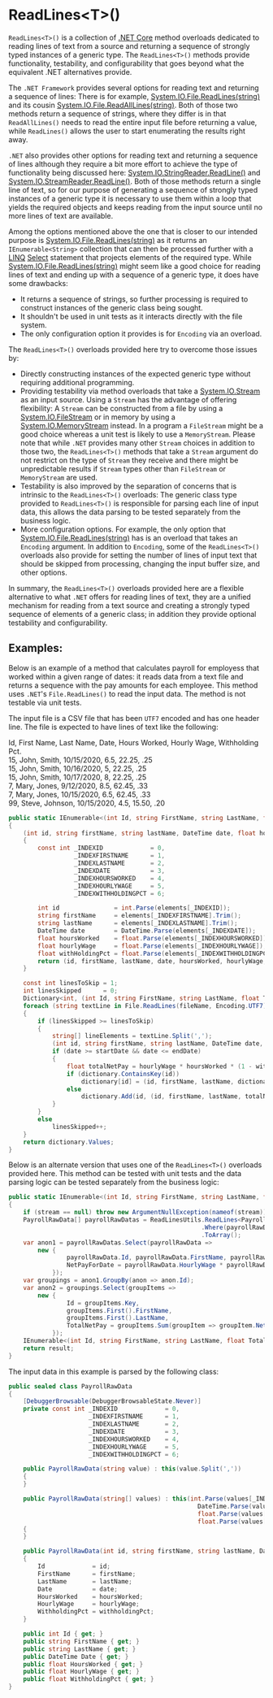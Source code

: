 # ReadLines&lt;T>() #
`ReadLines<T>()` is a collection of [.NET Core](https://docs.microsoft.com/en-us/dotnet/core/introduction) method overloads dedicated to reading lines of text from a source and returning a sequence of strongly typed instances of a generic type.  The `ReadLines<T>()` methods provide functionality, testability, and configurability that goes beyond what the equivalent .NET alternatives provide.

The `.NET Framework` provides several options for reading text and returning a sequence of lines:  There is for example, [System.IO.File.ReadLines(string)](https://docs.microsoft.com/en-us/dotnet/api/system.io.file.readlines?view=netcore-3.1) and its cousin [System.IO.File.ReadAllLines(string)](https://docs.microsoft.com/en-us/dotnet/api/system.io.file.readalllines?view=netcore-3.1).  Both of those two methods return a sequence of strings, where they differ is in that `ReadAllLines()` needs to read the entire input file before returning a value, while `ReadLines()` allows the user to start enumerating the results right away.

 `.NET` also provides other options for reading text and returning a sequence of lines although they require a bit more effort to achieve the type of functionality being discussed here:  [System.IO.StringReader.ReadLine()](https://docs.microsoft.com/en-us/dotnet/api/system.io.stringreader.readline?view=netcore-3.1) and [System.IO.StreamReader.ReadLine()](https://docs.microsoft.com/en-us/dotnet/api/system.io.stringreader.readline?view=netcore-3.1).  Both of those methods return a single line of text, so for our purpose of generating a sequence of strongly typed instances of a generic type it is necessary to use them within a loop that yields the required objects and keeps reading from the input source until no more lines of text are available.
 
 Among the options mentioned above the one that is closer to our intended purpose is [System.IO.File.ReadLines(string)](https://docs.microsoft.com/en-us/dotnet/api/system.io.file.readlines?view=netcore-3.1) as it returns an `IEnumerable<String>` collection that can then be processed further with a [LINQ](https://docs.microsoft.com/en-us/dotnet/csharp/programming-guide/concepts/linq/) [Select](https://docs.microsoft.com/en-us/dotnet/csharp/programming-guide/concepts/linq/) statement that projects elements of the required type.  While [System.IO.File.ReadLines(string)](https://docs.microsoft.com/en-us/dotnet/api/system.io.file.readlines?view=netcore-3.1) might seem like a good choice for reading lines of text and ending up with a sequence of a generic type, it does have some drawbacks:
- It returns a sequence of strings, so further processing is required to construct instances of the generic class being sought.
- It shouldn't be used in unit tests as it interacts directly with the file system.
- The only configuration option it provides is for `Encoding` via an overload. 

The `ReadLines<T>()` overloads provided here try to overcome those issues by:
- Directly constructing instances of the expected generic type without requiring additional programming.
- Providing testability via method overloads that take a [System.IO.Stream](https://docs.microsoft.com/en-us/dotnet/api/system.io.file.readalllinesasync?view=netcore-3.1) as an input source.  Using a `Stream` has the advantage of offering flexibility:  A `Stream` can be constructed from a file by using a [System.IO.FileStream](https://docs.microsoft.com/en-us/dotnet/api/system.io.filestream?view=netcore-3.1) or in memory by using a [System.IO.MemoryStream](https://docs.microsoft.com/en-us/dotnet/api/system.io.memorystream?view=netcore-3.1) instead.  In a program a `FileStream` might be a good choice whereas a unit test is likely to use a `MemoryStream`.  Please note that while `.NET` provides many other `Stream` choices in addition to those two, the `ReadLines<T>()` methods that take a `Stream` argument do not restrict on the type of `Stream` they receive and there might be unpredictable results if `Stream` types other than `FileStream` or `MemoryStream` are used.   
- Testability is also improved by the separation of concerns that is intrinsic to the `ReadLines<T>()` overloads:  The generic class type provided to `ReadLines<T>()` is responsible for parsing each line of input data, this allows the data parsing to be tested separately from the business logic.
- More configuration options.  For example, the only option that [System.IO.File.ReadLines(string)](https://docs.microsoft.com/en-us/dotnet/api/system.io.file.readlines?view=netcore-3.1) has is an overload that takes an `Encoding` argument.  In addition to `Encoding`, some of the `ReadLines<T>()` overloads also provide for setting the number of lines of input text that should be skipped from processing, changing the input buffer size, and other options.

In summary, the `ReadLines<T>()` overloads provided here are a flexible alternative to what `.NET` offers for reading lines of text, they are a unified mechanism for reading from a text source and creating a strongly typed sequence of elements of a generic class; in addition they provide optional testability and configurability.

## Examples: ##

Below is an example of a method that calculates payroll for employess that worked within a given range of dates:  it reads data from a text file and returns a sequence with the pay amounts for each employee.  This method uses `.NET`'s `File.ReadLines()` to read the input data.  The method is not testable via unit tests.

The input file is a CSV file that has been `UTF7` encoded and has one header line.  The file is expected to have lines of text like the following:

Id, First Name, Last Name, Date, Hours Worked, Hourly Wage, Withholding Pct.  
15, John, Smith, 10/15/2020, 6.5, 22.25, .25  
15, John, Smith, 10/16/2020, 5, 22.25, .25  
15, John, Smith, 10/17/2020, 8, 22.25, .25  
 7, Mary, Jones, 9/12/2020, 8.5, 62.45, .33  
 7, Mary, Jones, 10/15/2020, 6.5, 62.45, .33  
99, Steve, Johnson, 10/15/2020, 4.5, 15.50, .20  

```C#
public static IEnumerable<(int Id, string FirstName, string LastName, float TotalNetPay)> CalculatePayroll(string fileName, DateTime startDate, DateTime endDate)
{
    (int id, string firstName, string lastName, DateTime date, float hoursWorked, float hourlyWage, float withHoldingPct) ParseElements(string[] elements)
    {
        const int _INDEXID             = 0,
                  _INDEXFIRSTNAME      = 1,
                  _INDEXLASTNAME       = 2,
                  _INDEXDATE           = 3,
                  _INDEXHOURSWORKED    = 4,
                  _INDEXHOURLYWAGE     = 5,
                  _INDEXWITHHOLDINGPCT = 6;

        int id               = int.Parse(elements[_INDEXID]);
        string firstName     = elements[_INDEXFIRSTNAME].Trim();
        string lastName      = elements[_INDEXLASTNAME].Trim();
        DateTime date        = DateTime.Parse(elements[_INDEXDATE]);
        float hoursWorked    = float.Parse(elements[_INDEXHOURSWORKED]);
        float hourlyWage     = float.Parse(elements[_INDEXHOURLYWAGE]);
        float withHoldingPct = float.Parse(elements[_INDEXWITHHOLDINGPCT]);
        return (id, firstName, lastName, date, hoursWorked, hourlyWage, withHoldingPct);
    }

    const int linesToSkip = 1;
    int linesSkipped      = 0;
    Dictionary<int, (int Id, string FirstName, string LastName, float TotalNetPay)> dictionary = new Dictionary<int, (int, string, string, float)>();
    foreach (string textLine in File.ReadLines(fileName, Encoding.UTF7))
    {
        if (linesSkipped >= linesToSkip)
        {
            string[] lineElements = textLine.Split(',');
            (int id, string firstName, string lastName, DateTime date, float hoursWorked, float hourlyWage, float withHoldingPct) = ParseElements(lineElements);
            if (date >= startDate && date <= endDate)
            {
                float totalNetPay = hourlyWage * hoursWorked * (1 - withHoldingPct);
                if (dictionary.ContainsKey(id))
                    dictionary[id] = (id, firstName, lastName, dictionary[id].TotalNetPay + totalNetPay);
                else
                    dictionary.Add(id, (id, firstName, lastName, totalNetPay));
            }
        }
        else
            linesSkipped++;
    }
    return dictionary.Values;
}
```
Below is an alternate version that uses one of the `ReadLines<T>()` overloads provided here.  This method can be tested with unit tests and the data parsing logic can be tested separately from the business logic:
```C#
public static IEnumerable<(int Id, string FirstName, string LastName, float TotalNetPay)> CalculatePayroll(Stream stream, DateTime startDate, DateTime endDate)
{
    if (stream == null) throw new ArgumentNullException(nameof(stream));
    PayrollRawData[] payrollRawDatas = ReadLinesUtils.ReadLines<PayrollRawData>(stream, new ReadLinesStreamOptions { LinesToSkip = 1, Encoding = Encoding.UTF7 })
                                                     .Where(payrollRawData => payrollRawData.Date >= startDate && payrollRawData.Date <= endDate)
                                                     .ToArray();
    var anon1 = payrollRawDatas.Select(payrollRawData => 
        new {
                payrollRawData.Id, payrollRawData.FirstName, payrollRawData.LastName,
                NetPayForDate = payrollRawData.HourlyWage * payrollRawData.HoursWorked * (1 - payrollRawData.WithholdingPct)
            });
    var groupings = anon1.GroupBy(anon => anon.Id);
    var anon2 = groupings.Select(groupItems => 
        new {
                Id = groupItems.Key,
                groupItems.First().FirstName,
                groupItems.First().LastName,
                TotalNetPay = groupItems.Sum(groupItem => groupItem.NetPayForDate)
            });
    IEnumerable<(int Id, string FirstName, string LastName, float TotalNetPay)> result = anon2.Select(a => (a.Id, a.FirstName, a.LastName, a.TotalNetPay));
    return result;
}
```
The input data in this example is parsed by the following class:
```C#
public sealed class PayrollRawData
{
    [DebuggerBrowsable(DebuggerBrowsableState.Never)]
    private const int _INDEXID             = 0,
                      _INDEXFIRSTNAME      = 1,
                      _INDEXLASTNAME       = 2,
                      _INDEXDATE           = 3,
                      _INDEXHOURSWORKED    = 4,
                      _INDEXHOURLYWAGE     = 5,
                      _INDEXWITHHOLDINGPCT = 6;

    public PayrollRawData(string value) : this(value.Split(','))
    {
    }

    public PayrollRawData(string[] values) : this(int.Parse(values[_INDEXID]), values[_INDEXFIRSTNAME].Trim(), values[_INDEXLASTNAME].Trim(), 
                                                    DateTime.Parse(values[_INDEXDATE]),
                                                    float.Parse(values[_INDEXHOURSWORKED]), float.Parse(values[_INDEXHOURLYWAGE]),
                                                    float.Parse(values[_INDEXWITHHOLDINGPCT]))
    {
    }

    public PayrollRawData(int id, string firstName, string lastName, DateTime date, float hoursWorked, float hourlyWage, float withholdingPct)
    {
        Id             = id;
        FirstName      = firstName;
        LastName       = lastName;
        Date           = date;
        HoursWorked    = hoursWorked;
        HourlyWage     = hourlyWage;
        WithholdingPct = withholdingPct;
    }

    public int Id { get; }
    public string FirstName { get; }
    public string LastName { get; }
    public DateTime Date { get; }
    public float HoursWorked { get; }
    public float HourlyWage { get; }
    public float WithholdingPct { get; }
}
```